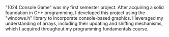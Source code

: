 "1024 Console Game" was my first semester project. After acquiring a solid foundation in C++ programming, I developed this project using the "windows.h" library to incorporate console-based graphics. I leveraged my understanding of arrays, including their updating and shifting mechanisms, which I acquired throughout my programming fundamentals course.
